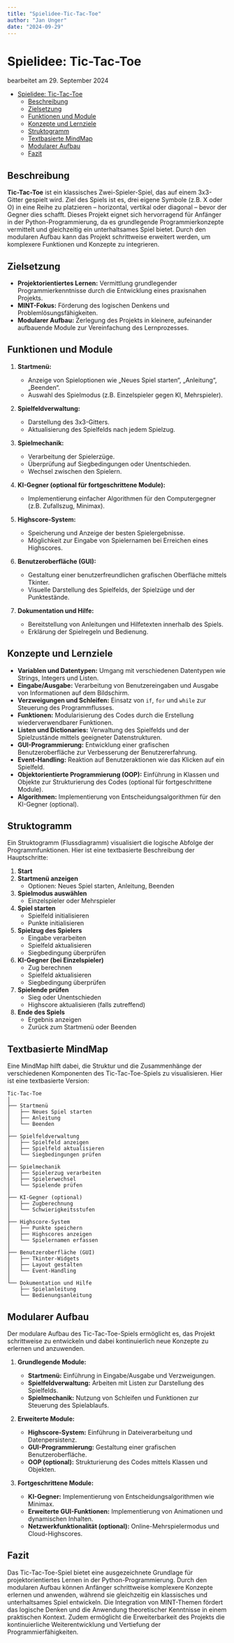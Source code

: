 ```yaml
---
title: "Spielidee-Tic-Tac-Toe"
author: "Jan Unger"
date: "2024-09-29"
---
```


# Spielidee: Tic-Tac-Toe

bearbeitet am 29. September 2024

- [Spielidee: Tic-Tac-Toe](#spielidee-tic-tac-toe)
  - [Beschreibung](#beschreibung)
  - [Zielsetzung](#zielsetzung)
  - [Funktionen und Module](#funktionen-und-module)
  - [Konzepte und Lernziele](#konzepte-und-lernziele)
  - [Struktogramm](#struktogramm)
  - [Textbasierte MindMap](#textbasierte-mindmap)
  - [Modularer Aufbau](#modularer-aufbau)
  - [Fazit](#fazit)

## Beschreibung

**Tic-Tac-Toe** ist ein klassisches Zwei-Spieler-Spiel, das auf einem 3x3-Gitter gespielt wird. Ziel des Spiels ist es, drei eigene Symbole (z.B. X oder O) in eine Reihe zu platzieren – horizontal, vertikal oder diagonal – bevor der Gegner dies schafft. Dieses Projekt eignet sich hervorragend für Anfänger in der Python-Programmierung, da es grundlegende Programmierkonzepte vermittelt und gleichzeitig ein unterhaltsames Spiel bietet. Durch den modularen Aufbau kann das Projekt schrittweise erweitert werden, um komplexere Funktionen und Konzepte zu integrieren.

## Zielsetzung

- **Projektorientiertes Lernen:** Vermittlung grundlegender Programmierkenntnisse durch die Entwicklung eines praxisnahen Projekts.
- **MINT-Fokus:** Förderung des logischen Denkens und Problemlösungsfähigkeiten.
- **Modularer Aufbau:** Zerlegung des Projekts in kleinere, aufeinander aufbauende Module zur Vereinfachung des Lernprozesses.

## Funktionen und Module

1. **Startmenü:**
   - Anzeige von Spieloptionen wie „Neues Spiel starten“, „Anleitung“, „Beenden“.
   - Auswahl des Spielmodus (z.B. Einzelspieler gegen KI, Mehrspieler).
   
2. **Spielfeldverwaltung:**
   - Darstellung des 3x3-Gitters.
   - Aktualisierung des Spielfelds nach jedem Spielzug.
   
3. **Spielmechanik:**
   - Verarbeitung der Spielerzüge.
   - Überprüfung auf Siegbedingungen oder Unentschieden.
   - Wechsel zwischen den Spielern.
   
4. **KI-Gegner (optional für fortgeschrittene Module):**
   - Implementierung einfacher Algorithmen für den Computergegner (z.B. Zufallszug, Minimax).
   
5. **Highscore-System:**
   - Speicherung und Anzeige der besten Spielergebnisse.
   - Möglichkeit zur Eingabe von Spielernamen bei Erreichen eines Highscores.
   
6. **Benutzeroberfläche (GUI):**
   - Gestaltung einer benutzerfreundlichen grafischen Oberfläche mittels Tkinter.
   - Visuelle Darstellung des Spielfelds, der Spielzüge und der Punktestände.
   
7. **Dokumentation und Hilfe:**
   - Bereitstellung von Anleitungen und Hilfetexten innerhalb des Spiels.
   - Erklärung der Spielregeln und Bedienung.

## Konzepte und Lernziele

- **Variablen und Datentypen:** Umgang mit verschiedenen Datentypen wie Strings, Integers und Listen.
- **Eingabe/Ausgabe:** Verarbeitung von Benutzereingaben und Ausgabe von Informationen auf dem Bildschirm.
- **Verzweigungen und Schleifen:** Einsatz von `if`, `for` und `while` zur Steuerung des Programmflusses.
- **Funktionen:** Modularisierung des Codes durch die Erstellung wiederverwendbarer Funktionen.
- **Listen und Dictionaries:** Verwaltung des Spielfelds und der Spielzustände mittels geeigneter Datenstrukturen.
- **GUI-Programmierung:** Entwicklung einer grafischen Benutzeroberfläche zur Verbesserung der Benutzererfahrung.
- **Event-Handling:** Reaktion auf Benutzeraktionen wie das Klicken auf ein Spielfeld.
- **Objektorientierte Programmierung (OOP):** Einführung in Klassen und Objekte zur Strukturierung des Codes (optional für fortgeschrittene Module).
- **Algorithmen:** Implementierung von Entscheidungsalgorithmen für den KI-Gegner (optional).

## Struktogramm

Ein Struktogramm (Flussdiagramm) visualisiert die logische Abfolge der Programmfunktionen. Hier ist eine textbasierte Beschreibung der Hauptschritte:

1. **Start**
2. **Startmenü anzeigen**
   - Optionen: Neues Spiel starten, Anleitung, Beenden
3. **Spielmodus auswählen**
   - Einzelspieler oder Mehrspieler
4. **Spiel starten**
   - Spielfeld initialisieren
   - Punkte initialisieren
5. **Spielzug des Spielers**
   - Eingabe verarbeiten
   - Spielfeld aktualisieren
   - Siegbedingung überprüfen
6. **KI-Gegner (bei Einzelspieler)**
   - Zug berechnen
   - Spielfeld aktualisieren
   - Siegbedingung überprüfen
7. **Spielende prüfen**
   - Sieg oder Unentschieden
   - Highscore aktualisieren (falls zutreffend)
8. **Ende des Spiels**
   - Ergebnis anzeigen
   - Zurück zum Startmenü oder Beenden

## Textbasierte MindMap

Eine MindMap hilft dabei, die Struktur und die Zusammenhänge der verschiedenen Komponenten des Tic-Tac-Toe-Spiels zu visualisieren. Hier ist eine textbasierte Version:

```
Tic-Tac-Toe
│
├── Startmenü
│   ├── Neues Spiel starten
│   ├── Anleitung
│   └── Beenden
│
├── Spielfeldverwaltung
│   ├── Spielfeld anzeigen
│   ├── Spielfeld aktualisieren
│   └── Siegbedingungen prüfen
│
├── Spielmechanik
│   ├── Spielerzug verarbeiten
│   ├── Spielerwechsel
│   └── Spielende prüfen
│
├── KI-Gegner (optional)
│   ├── Zugberechnung
│   └── Schwierigkeitsstufen
│
├── Highscore-System
│   ├── Punkte speichern
│   ├── Highscores anzeigen
│   └── Spielernamen erfassen
│
├── Benutzeroberfläche (GUI)
│   ├── Tkinter-Widgets
│   ├── Layout gestalten
│   └── Event-Handling
│
└── Dokumentation und Hilfe
    ├── Spielanleitung
    └── Bedienungsanleitung
```

## Modularer Aufbau

Der modulare Aufbau des Tic-Tac-Toe-Spiels ermöglicht es, das Projekt schrittweise zu entwickeln und dabei kontinuierlich neue Konzepte zu erlernen und anzuwenden.

1. **Grundlegende Module:**
   - **Startmenü:** Einführung in Eingabe/Ausgabe und Verzweigungen.
   - **Spielfeldverwaltung:** Arbeiten mit Listen zur Darstellung des Spielfelds.
   - **Spielmechanik:** Nutzung von Schleifen und Funktionen zur Steuerung des Spielablaufs.
   
2. **Erweiterte Module:**
   - **Highscore-System:** Einführung in Dateiverarbeitung und Datenpersistenz.
   - **GUI-Programmierung:** Gestaltung einer grafischen Benutzeroberfläche.
   - **OOP (optional):** Strukturierung des Codes mittels Klassen und Objekten.
   
3. **Fortgeschrittene Module:**
   - **KI-Gegner:** Implementierung von Entscheidungsalgorithmen wie Minimax.
   - **Erweiterte GUI-Funktionen:** Implementierung von Animationen und dynamischen Inhalten.
   - **Netzwerkfunktionalität (optional):** Online-Mehrspielermodus und Cloud-Highscores.

## Fazit

Das Tic-Tac-Toe-Spiel bietet eine ausgezeichnete Grundlage für projektorientiertes Lernen in der Python-Programmierung. Durch den modularen Aufbau können Anfänger schrittweise komplexere Konzepte erlernen und anwenden, während sie gleichzeitig ein klassisches und unterhaltsames Spiel entwickeln. Die Integration von MINT-Themen fördert das logische Denken und die Anwendung theoretischer Kenntnisse in einem praktischen Kontext. Zudem ermöglicht die Erweiterbarkeit des Projekts die kontinuierliche Weiterentwicklung und Vertiefung der Programmierfähigkeiten.
